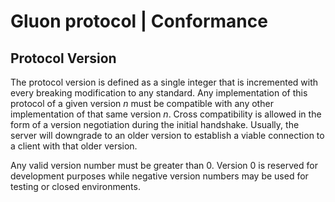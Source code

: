 # Gluon protocol | Conformance
## Protocol Version
The protocol version is defined as a single integer that is incremented with every breaking modification to any standard.
Any implementation of this protocol of a given version _n_ must be compatible with any other implementation of that same
version _n_. Cross compatibility is allowed in the form of a version negotiation during the initial handshake. Usually,
the server will downgrade to an older version to establish a viable connection to a client with that older version.

Any valid version number must be greater than 0. Version 0 is reserved for development purposes while negative version
numbers may be used for testing or closed environments.